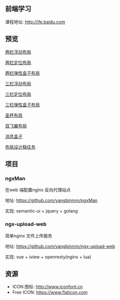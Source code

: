 ## 前端学习

课程地址: http://ife.baidu.com

## 预览

[两栏浮动布局](https://yangbinnnn.github.io/ife/04_layout/src/two-column-float.html)

[两栏定位布局](https://yangbinnnn.github.io/ife/04_layout/src/two-column-position.html)

[两栏弹性盒子布局](https://yangbinnnn.github.io/ife/04_layout/src/two-column-flexbox.html)

[三栏浮动布局](https://yangbinnnn.github.io/ife/04_layout/src/three-column-float.html)

[三栏定位布局](https://yangbinnnn.github.io/ife/04_layout/src/three-column-position.html)

[三栏弹性盒子布局](https://yangbinnnn.github.io/ife/04_layout/src/three-column-flexbox.html)

[圣杯布局](https://yangbinnnn.github.io/ife/04_layout/src/holy-grail.html)

[双飞翼布局](https://yangbinnnn.github.io/ife/04_layout/src/double-wing.html)

[消息盒子](https://yangbinnnn.github.io/ife/04_layout/src/info-box.html)

[布局设计稿任务](https://yangbinnnn.github.io/ife/04_layout/src/task.html)

## 项目

### ngxMan

在web 端配置nginx 反向代理站点

地址: https://github.com/yangbinnnn/ngxMan

实现: semantic-ui + jquery + golang

### ngx-upload-web

简单nginx 文件上传服务

地址: https://github.com/yangbinnnn/ngx-upload-web

实现: vue + iview + openresty(nginx + lua)

## 资源
- ICON 图标: http://www.iconfont.cn
- Free ICON: https://www.flaticon.com
